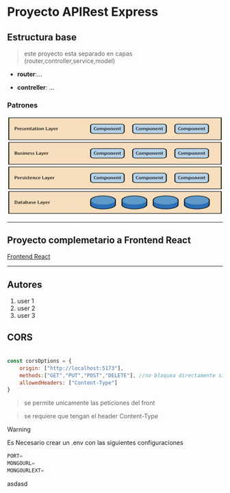 # Proyecto APIRest Express

## Estructura base

> este proyecto esta separado en capas (router,controller,service,model)

* **router**:...

* **contreller**: ...

### Patrones

![Patron layered](./img/layered.png)

---

## Proyecto complemetario a Frontend React

[Frontend React](https://github.com/Salocin0/ecommerce-react)

---

## Autores

1. user 1
2. user 2
3. user 3

## CORS

```js

const corsOptions = {
    origin: ["http://localhost:5173"],
    methods:["GET","PUT","POST","DELETE"], //no bloquea directamente sino que es lo que responde al tirar el options
    allowedHeaders: ["Content-Type"]
}
```

> se permite unicamente las peticiones del front

> se requiere que tengan el header Content-Type

>[!WARNING]
>Es Necesario crear un .env con las siguientes configuraciones

```js
PORT=
MONGOURL=
MONGOURLEXT=
```
asdasd